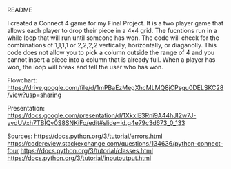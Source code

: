 README

I created a Connect 4 game for my Final Project. It is a two player game that allows each player to drop their piece in a 4x4 grid. The fucntions run in a while loop that
will run until someone has won. The code will check for the combinations of 1,1,1,1 or 2,2,2,2 vertically, horizontally, or diaganolly. This code does not allow you to pick a column
outside the range of 4 and you cannot insert a piece into a column that is already full. When a player has won, the loop will break and tell the user who has won.

Flowchart: https://drive.google.com/file/d/1mPBaEzMegXhcMLMQ8jCPsgu0DELSKC28/view?usp=sharing

Presentation: https://docs.google.com/presentation/d/1XkxIE3Rni9A44hJI2w7J-yvdUVxh7TBIQv0S8SNKiFo/edit#slide=id.g4e79c3d673_0_133

Sources: https://docs.python.org/3/tutorial/errors.html
https://codereview.stackexchange.com/questions/134636/python-connect-four
https://docs.python.org/3/tutorial/classes.html
https://docs.python.org/3/tutorial/inputoutput.html